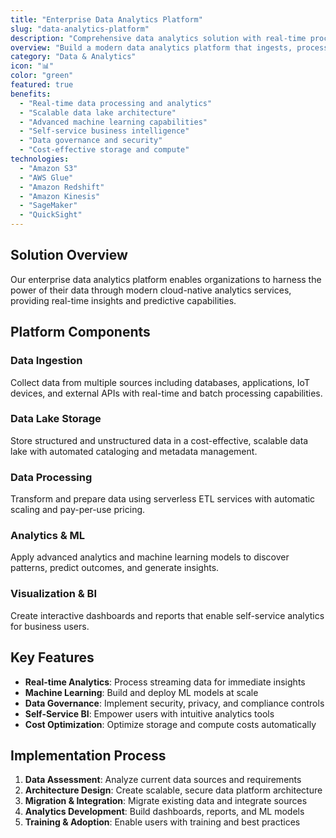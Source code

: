 ```yaml
---
title: "Enterprise Data Analytics Platform"
slug: "data-analytics-platform"
description: "Comprehensive data analytics solution with real-time processing, machine learning, and business intelligence capabilities."
overview: "Build a modern data analytics platform that ingests, processes, and analyzes large volumes of data to provide actionable insights for data-driven decision making."
category: "Data & Analytics"
icon: "📊"
color: "green"
featured: true
benefits:
  - "Real-time data processing and analytics"
  - "Scalable data lake architecture"
  - "Advanced machine learning capabilities"
  - "Self-service business intelligence"
  - "Data governance and security"
  - "Cost-effective storage and compute"
technologies:
  - "Amazon S3"
  - "AWS Glue"
  - "Amazon Redshift"
  - "Amazon Kinesis"
  - "SageMaker"
  - "QuickSight"
---
```


## Solution Overview

Our enterprise data analytics platform enables organizations to harness the power of their data through modern cloud-native analytics services, providing real-time insights and predictive capabilities.

## Platform Components

### Data Ingestion
Collect data from multiple sources including databases, applications, IoT devices, and external APIs with real-time and batch processing capabilities.

### Data Lake Storage
Store structured and unstructured data in a cost-effective, scalable data lake with automated cataloging and metadata management.

### Data Processing
Transform and prepare data using serverless ETL services with automatic scaling and pay-per-use pricing.

### Analytics & ML
Apply advanced analytics and machine learning models to discover patterns, predict outcomes, and generate insights.

### Visualization & BI
Create interactive dashboards and reports that enable self-service analytics for business users.

## Key Features

- **Real-time Analytics**: Process streaming data for immediate insights
- **Machine Learning**: Build and deploy ML models at scale
- **Data Governance**: Implement security, privacy, and compliance controls
- **Self-Service BI**: Empower users with intuitive analytics tools
- **Cost Optimization**: Optimize storage and compute costs automatically

## Implementation Process

1. **Data Assessment**: Analyze current data sources and requirements
2. **Architecture Design**: Create scalable, secure data platform architecture
3. **Migration & Integration**: Migrate existing data and integrate sources
4. **Analytics Development**: Build dashboards, reports, and ML models
5. **Training & Adoption**: Enable users with training and best practices
